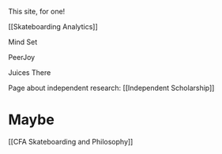 This site, for one!

[[Skateboarding Analytics]]

Mind Set

PeerJoy

Juices There

Page about independent research: [[Independent Scholarship]]

# Maybe
[[CFA Skateboarding and Philosophy]]